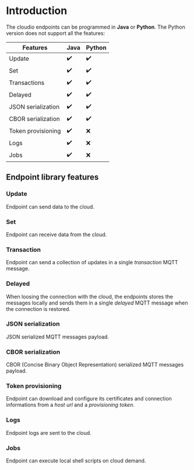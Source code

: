 # Introduction

The cloudio endpoints can be programmed in **Java** or **Python**. The Python version does not support all the features:

|Features|Java|Python|
|---|---|---|
|Update|:heavy_check_mark:|:heavy_check_mark:|
|Set|:heavy_check_mark:|:heavy_check_mark:|
|Transactions|:heavy_check_mark:|:heavy_check_mark:|
|Delayed|:heavy_check_mark:|:heavy_check_mark:|
|JSON serialization|:heavy_check_mark:|:heavy_check_mark:|
|CBOR serialization|:heavy_check_mark:|:heavy_check_mark:|
|Token provisioning|:heavy_check_mark:|:x:|
|Logs|:heavy_check_mark:|:x:|
|Jobs|:heavy_check_mark:|:x:|

## Endpoint library features

### Update
Endpoint can send data to the cloud.

### Set
Endpoint can receive data from the cloud.

### Transaction
Endpoint can send a collection of updates in a single *transaction* MQTT message.

### Delayed
When loosing the connection with the cloud, the endpoints stores the messages locally and sends them in a single *delayed* MQTT message when the connection is restored.

### JSON serialization
JSON serialized MQTT messages payload.

### CBOR serialization
CBOR (Concise Binary Object Representation) serialized MQTT messages payload.

### Token provisioning
Endpoint can download and configure its certificates and connection informations from a *host url* and a *provisioning token*.

### Logs
Endpoint logs are sent to the cloud.

### Jobs
Endpoint can execute local shell scripts on cloud demand.

